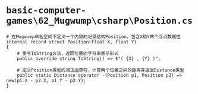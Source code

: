 # `basic-computer-games\62_Mugwump\csharp\Position.cs`

```
# 在Mugwump命名空间下定义一个内部的记录结构Position，包含X和Y两个浮点数属性
internal record struct Position(float X, float Y)
{
    # 重写ToString方法，返回位置的字符串表示形式
    public override string ToString() => $"( {X} , {Y} )";

    # 定义Position类型的减法运算符，计算两个位置之间的距离并返回Distance类型
    public static Distance operator -(Position p1, Position p2) => new(p1.X - p2.X, p1.Y - p2.Y);
}
```